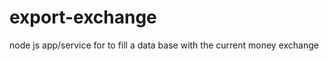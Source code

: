 export-exchange
===============

node js app/service for to fill a data base with the current money exchange
